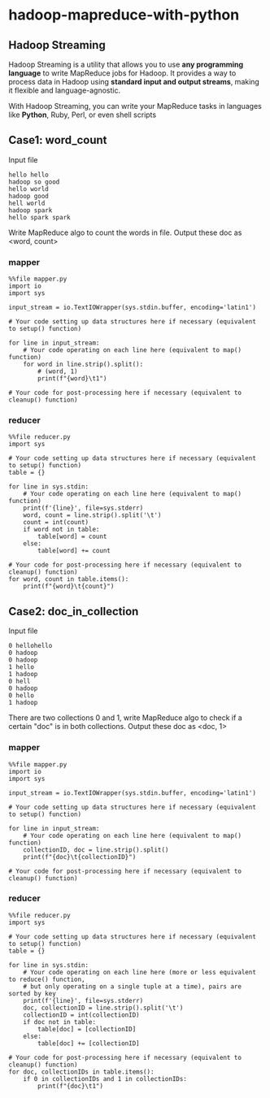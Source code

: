 # hadoop-mapreduce-with-python

## Hadoop Streaming

Hadoop Streaming is a utility that allows you to use **any programming language** to write MapReduce jobs for Hadoop. It provides a way to process data in Hadoop using **standard input and output streams**, making it flexible and language-agnostic.

With Hadoop Streaming, you can write your MapReduce tasks in languages like **Python**, Ruby, Perl, or even shell scripts

## Case1: word_count

Input file

```
hello hello
hadoop so good
hello world
hadoop good
hell world
hadoop spark
hello spark spark
```

Write MapReduce algo to count the words in file. Output these doc as <word, count>

### mapper

```
%%file mapper.py
import io
import sys

input_stream = io.TextIOWrapper(sys.stdin.buffer, encoding='latin1')

# Your code setting up data structures here if necessary (equivalent to setup() function)

for line in input_stream:
    # Your code operating on each line here (equivalent to map() function)
    for word in line.strip().split():
        # (word, 1)
        print(f"{word}\t1")

# Your code for post-processing here if necessary (equivalent to cleanup() function)
```

### reducer

```
%%file reducer.py
import sys

# Your code setting up data structures here if necessary (equivalent to setup() function)
table = {}

for line in sys.stdin:
    # Your code operating on each line here (equivalent to map() function)
    print(f'{line}', file=sys.stderr)
    word, count = line.strip().split('\t')
    count = int(count)
    if word not in table:
        table[word] = count
    else:
        table[word] += count

# Your code for post-processing here if necessary (equivalent to cleanup() function)
for word, count in table.items():
    print(f"{word}\t{count}")
```

## Case2: doc_in_collection

Input file

```
0 hellohello
0 hadoop
0 hadoop
1 hello
1 hadoop
0 hell
0 hadoop
0 hello
1 hadoop
```

There are two collections 0 and 1, write MapReduce algo to check if a certain "doc" is in both collections. Output these doc as <doc, 1>

### mapper

```
%%file mapper.py
import io
import sys

input_stream = io.TextIOWrapper(sys.stdin.buffer, encoding='latin1')

# Your code setting up data structures here if necessary (equivalent to setup() function)

for line in input_stream:
    # Your code operating on each line here (equivalent to map() function)
    collectionID, doc = line.strip().split()
    print(f"{doc}\t{collectionID}")

# Your code for post-processing here if necessary (equivalent to cleanup() function)
```

### reducer

```
%%file reducer.py
import sys

# Your code setting up data structures here if necessary (equivalent to setup() function)
table = {}

for line in sys.stdin:
    # Your code operating on each line here (more or less equivalent to reduce() function,
    # but only operating on a single tuple at a time), pairs are sorted by key
    print(f'{line}', file=sys.stderr)
    doc, collectionID = line.strip().split('\t')
    collectionID = int(collectionID)
    if doc not in table:
        table[doc] = [collectionID]
    else:
        table[doc] += [collectionID]

# Your code for post-processing here if necessary (equivalent to cleanup() function)
for doc, collectionIDs in table.items():
    if 0 in collectionIDs and 1 in collectionIDs:
        print(f"{doc}\t1")
```
